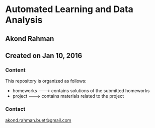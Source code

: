 # Automated Learning and Data Analysis 
## Akond Rahman 
## Created on Jan 10, 2016 

### Content 
This repository is organized as follows: 
* homeworks ---> contains solutions of the submitted homeworks 
* project   ---> contains materials related to the project 


### Contact 
akond.rahman.buet@gmail.com 

